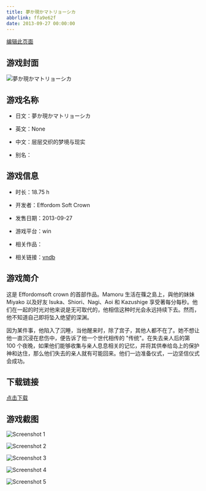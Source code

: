 ```yaml
---
title: 夢か現かマトリョーシカ
abbrlink: ffa9e62f
date: 2013-09-27 00:00:00
---
```

[编辑此页面](https://github.com/ACG-3/ADV3-source/blob/main/source/_posts/games/%E5%A4%A2%E3%81%8B%E7%8F%BE%E3%81%8B%E3%83%9E%E3%83%88%E3%83%AA%E3%83%A7%E3%83%BC%E3%82%B7%E3%82%AB.md)

## 游戏封面

![夢か現かマトリョーシカ](https://pan.timero.xyz/d/onedrive/img_lib_001/%E5%A4%A2%E3%81%8B%E7%8F%BE%E3%81%8B%E3%83%9E%E3%83%88%E3%83%AA%E3%83%A7%E3%83%BC%E3%82%B7%E3%82%AB_cover.avif)


## 游戏名称

- 日文：夢か現かマトリョーシカ
- 英文：None
- 中文：层层交织的梦境与现实

- 别名：


## 游戏信息

- 时长：18.75 h
- 开发者：Effordom Soft Crown
- 发售日期：2013-09-27
- 游戏平台：win
- 相关作品：

- 相关链接：[vndb](https://vndb.org/v11081)


## 游戏简介

这是 Effordomsoft crown 的首部作品。Mamoru 生活在篠之島上，與他的妹妹 Miyako 以及好友 Isuka、Shiori、Nagi、Aoi 和 Kazushige 享受著每分每秒。他们在一起的时光对他来说是无可取代的，他相信这种时光会永远持续下去。然而，他不知道自己即将坠入绝望的深渊。

因为某件事，他陷入了沉睡，当他醒来时，除了宫子，其他人都不在了。她不想让他一直沉浸在悲伤中，便告诉了他一个世代相传的 "传统"。在失去亲人后的第 100 个夜晚，如果他们能够收集与亲人息息相关的记忆，并将其供奉给岛上的保护神和达住，那么他们失去的亲人就有可能回来。他们一边准备仪式，一边坚信仪式会成功。




## 下载链接

[点击下载](https://pan.timero.xyz/onedrive/adv_lib_001/%E5%A4%A2%E3%81%8B%E7%8F%BE%E3%81%8B%E3%83%9E%E3%83%88%E3%83%AA%E3%83%A7%E3%83%BC%E3%82%B7%E3%82%AB)


## 游戏截图


![Screenshot 1](https://pan.timero.xyz/d/onedrive/img_lib_001/%E5%A4%A2%E3%81%8B%E7%8F%BE%E3%81%8B%E3%83%9E%E3%83%88%E3%83%AA%E3%83%A7%E3%83%BC%E3%82%B7%E3%82%AB_Screenshot_1.avif)

![Screenshot 2](https://pan.timero.xyz/d/onedrive/img_lib_001/%E5%A4%A2%E3%81%8B%E7%8F%BE%E3%81%8B%E3%83%9E%E3%83%88%E3%83%AA%E3%83%A7%E3%83%BC%E3%82%B7%E3%82%AB_Screenshot_2.avif)

![Screenshot 3](https://pan.timero.xyz/d/onedrive/img_lib_001/%E5%A4%A2%E3%81%8B%E7%8F%BE%E3%81%8B%E3%83%9E%E3%83%88%E3%83%AA%E3%83%A7%E3%83%BC%E3%82%B7%E3%82%AB_Screenshot_3.avif)

![Screenshot 4](https://pan.timero.xyz/d/onedrive/img_lib_001/%E5%A4%A2%E3%81%8B%E7%8F%BE%E3%81%8B%E3%83%9E%E3%83%88%E3%83%AA%E3%83%A7%E3%83%BC%E3%82%B7%E3%82%AB_Screenshot_4.avif)

![Screenshot 5](https://pan.timero.xyz/d/onedrive/img_lib_001/%E5%A4%A2%E3%81%8B%E7%8F%BE%E3%81%8B%E3%83%9E%E3%83%88%E3%83%AA%E3%83%A7%E3%83%BC%E3%82%B7%E3%82%AB_Screenshot_5.avif)

